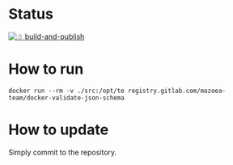 # Status

[![☃ build-and-publish](https://github.com/mazoea/docker-validate-json/actions/workflows/ci.yml/badge.svg?branch=latest)](https://github.com/mazoea/docker-validate-json/actions/workflows/ci.yml)

# How to run

```
docker run --rm -v ./src:/opt/te registry.gitlab.com/mazoea-team/docker-validate-json-schema
```

# How to update

Simply commit to the repository.